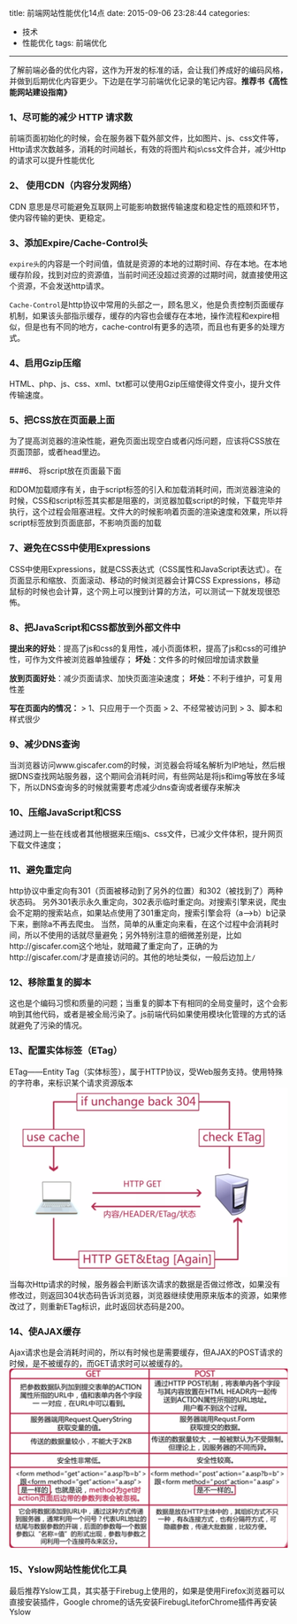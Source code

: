 title: 前端网站性能优化14点
date: 2015-09-06 23:28:44
categories: 
- 技术
- 性能优化
tags: 前端优化
---

了解前端必备的优化内容，这作为开发的标准的话，会让我们养成好的编码风格，并做到后期优化内容更少。下边是在学习前端优化记录的笔记内容。**推荐书《高性能网站建设指南》**

### 1、尽可能的减少 HTTP 请求数

前端页面初始化的时候，会在服务器下载外部文件，比如图片、js、css文件等，Http请求次数越多，消耗的时间越长，有效的将图片和js\css文件合并，减少Http的请求可以提升性能优化

<!-- more -->

### 2、 使用CDN（内容分发网络）
CDN 意思是尽可能避免互联网上可能影响数据传输速度和稳定性的瓶颈和环节，使内容传输的更快、更稳定。

### 3、添加Expire/Cache-Control头

`expire头`的内容是一个时间值，值就是资源的本地的过期时间、存在本地。在本地缓存阶段，找到对应的资源值，当前时间还没超过资源的过期时间，就直接使用这个资源，不会发送http请求。

`Cache-Control`是http协议中常用的头部之一，顾名思义，他是负责控制页面缓存机制，如果该头部指示缓存，缓存的内容也会缓存在本地，操作流程和expire相似，但是也有不同的地方，cache-control有更多的选项，而且也有更多的处理方式。

### 4、启用Gzip压缩
HTML、php、js、css、xml、txt都可以使用Gzip压缩使得文件变小，提升文件传输速度。

### 5、把CSS放在页面最上面

为了提高浏览器的渲染性能，避免页面出现空白或者闪烁问题，应该将CSS放在页面顶部，或者head里边。

###6、 将script放在页面最下面

和DOM加载顺序有关，由于script标签的引入和加载消耗时间，而浏览器渲染的时候，CSS和script标签其实都是阻塞的，浏览器加载script的时候，下载完毕并执行，这个过程会阻塞进程。文件大的时候影响着页面的渲染速度和效果，所以将script标签放到页面底部，不影响页面的加载


### 7、避免在CSS中使用Expressions

CSS中使用Expressions，就是CSS表达式（CSS属性和JavaScript表达式）。在页面显示和缩放、页面滚动、移动的时候浏览器会计算CSS Expressions，移动鼠标的时候也会计算，这个网上可以搜到计算的方法，可以测试一下就发现很恐怖。

### 8、把JavaScript和CSS都放到外部文件中

**提出来的好处**：提高了js和css的复用性，减小页面体积，提高了js和css的可维护性，可作为文件被浏览器单独缓存；
**坏处**：文件多的时候回增加请求数量

**放到页面好处**：减少页面请求、加快页面渲染速度；
**坏处**：不利于维护，可复用性差

**写在页面内的情况：**
    > 1、只应用于一个页面
     > 2、不经常被访问到
     > 3、脚本和样式很少

### 9、减少DNS查询

当浏览器访问www.giscafer.com的时候，浏览器会将域名解析为IP地址，然后根据DNS查找网站服务器，这个期间会消耗时间，有些网站是将js和img等放在多域下，所以DNS查询多的时候就需要考虑减少dns查询或者缓存来解决

### 10、压缩JavaScript和CSS

通过网上一些在线或者其他根据来压缩js、css文件，已减少文件体积，提升网页下载文件速度；

### 11、避免重定向

http协议中重定向有301（页面被移动到了另外的位置）和302（被找到了）两种状态码。
另外301表示永久重定向，302表示临时重定向。对搜索引擎来说，爬虫会不定期的搜索站点，如果站点使用了301重定向，搜索引擎会将（a——>b）b记录下来，删除a不再去爬虫。
当然，简单的从重定向来看，在这个过程中会消耗时间，所以不使用的话就尽量避免；另外特别注意的细微差别是，比如http://giscafer.com这个地址，就暗藏了重定向了，正确的为http://giscafer.com/才是直接访问的。其他的地址类似，一般后边加上`/`

### 12、移除重复的脚本

这也是个编码习惯和质量的问题；当重复的脚本下有相同的全局变量时，这个会影响到其他代码，或者是被全局污染了。js前端代码如果使用模块化管理的方式的话就避免了污染的情况。

### 13、配置实体标签（ETag）

ETag——Entity Tag（实体标签），属于HTTP协议，受Web服务支持。使用特殊的字符串，来标识某个请求资源版本
![浏览器和服务器交流][1]
当每次Http请求的时候，服务器会判断该次请求的数据是否做过修改，如果没有修改过，则返回304状态码告诉浏览器，浏览器继续使用原来版本的资源，如果修改过了，则重新ETag标识，此时返回状态码是200。

### 14、使AJAX缓存

Ajax请求也是会消耗时间的，所以有时候也是需要缓存，但AJAX的POST请求的时候，是不被缓存的，而GET请求时可以被缓存的。
![POST和GET的区别][2]

### 15、Yslow网站性能优化工具

最后推荐Yslow工具，其实基于Firebug上使用的，如果是使用Firefox浏览器可以直接安装插件，Google chrome的话先安装FirebugLiteforChrome插件再安装Yslow

  [1]: /static/img/web-performance-optimization13.png
  [2]: /static/img/web-performance-optimization15.png